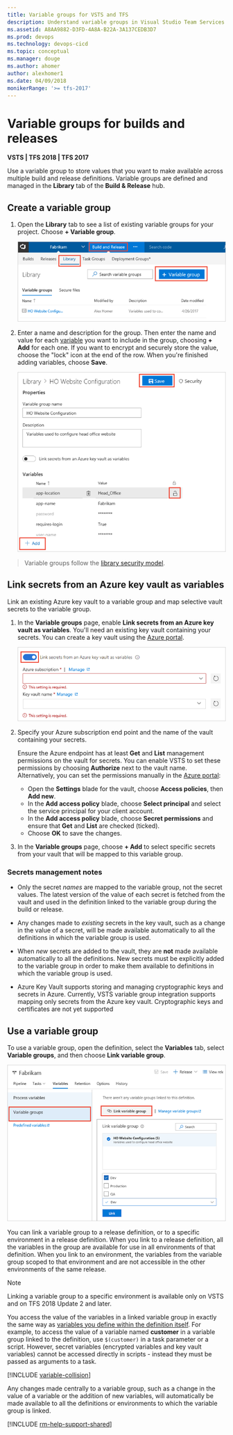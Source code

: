 ```yaml
---
title: Variable groups for VSTS and TFS
description: Understand variable groups in Visual Studio Team Services (VSTS) and Team Foundation Server (TFS) with Release Management
ms.assetid: A8AA9882-D3FD-4A8A-B22A-3A137CEDB3D7
ms.prod: devops
ms.technology: devops-cicd
ms.topic: conceptual
ms.manager: douge
ms.author: ahomer
author: alexhomer1
ms.date: 04/09/2018
monikerRange: '>= tfs-2017'
---
```


# Variable groups for builds and releases

**VSTS | TFS 2018 | TFS 2017**

Use a variable group to store values that you want to make available across
multiple build and release definitions. Variable groups are defined and managed in the **Library** tab of the
**Build &amp; Release** hub.

## Create a variable group

1. Open the **Library** tab to see a list of existing variable groups for your project.
Choose **+ Variable group**.

   ![Creating a variable group](_img/create-variable-group.png) 

1. Enter a name and description for the group. Then enter the name and value for each
   [variable](../definitions/release/variables.md#custom-variables)
   you want to include in the group, choosing **+ Add** for each one.
   If you want to encrypt and securely store the value, choose the "lock" icon 
   at the end of the row. When you're finished adding variables, choose **Save**.

   ![Saving a variable group](_img/save-variable-group.png) 

>Variable groups follow the [library security model](index.md#security).

## Link secrets from an Azure key vault as variables

Link an existing Azure key vault to a variable group and map selective vault secrets to the variable group.

1. In the **Variable groups** page, enable **Link secrets from an Azure key vault as variables**.
   You'll need an existing key vault containing your secrets. You can create a 
   key vault using the [Azure portal](https://portal.azure.com).

   ![Variable group with Azure key vault integration](_img/link-azure-key-vault-variable-group.png)

1. Specify your Azure subscription end point and the name of the vault containing your secrets.

   Ensure the Azure endpoint has at least **Get** and **List** management permissions on the vault for secrets.
   You can enable VSTS to set these permissions by choosing **Authorize** next to the vault name.
   Alternatively, you can set the permissions manually in the [Azure portal](https://portal.azure.com):

   - Open the **Settings** blade for the vault, choose **Access policies**, then **Add new**.
   - In the **Add access policy** blade, choose **Select principal** and select the service principal for your client account.
   - In the **Add access policy** blade, choose **Secret permissions** and ensure that **Get** and **List** are checked (ticked).
   - Choose **OK** to save the changes.<p />

1. In the **Variable groups** page, choose **+ Add** to select specific secrets from your vault that will be mapped to this variable group. 

### Secrets management notes

* Only the secret *names* are mapped to the variable group, not the secret values. The latest version of the value of each secret
  is fetched from the vault and used in the definition linked to the variable group during the build or release.

* Any changes made to *existing* secrets in the key vault, such as a change in the value of a secret, will be made available
  automatically to all the definitions in which the variable group is used.

* When *new* secrets are added to the vault, they are **not** made available automatically to all the definitions. 
  New secrets must be explicitly added to the variable group in order to make them available to definitions
  in which the variable group is used.

* Azure Key Vault supports storing and managing cryptographic keys and secrets in Azure.
  Currently, VSTS variable group integration supports mapping only secrets from the Azure key vault.
  Cryptographic keys and certificates are not yet supported

## Use a variable group

To use a variable group, open the definition, select the **Variables**
tab, select **Variable groups**, and then choose **Link variable group**. 

![Linking a variable group](_img/link-variable-group.png)

You can link a variable group to a release definition, or to a specific environment in a release definition.
When you link to a release definition, all the variables in the group are available for use in all environments
of that definition. When you link to an environment, the variables from the variable group scoped to that
environment and are not accessible in the other environments of the same release. 

> [!NOTE]
> Linking a variable group to a specific environment is available only on VSTS and on TFS 2018 Update 2 and later. 

You access the value of the variables in a linked variable group in exactly
the same way as [variables you define within the definition itself](../definitions/release/variables.md#custom-variables).
For example, to access the value of a variable named **customer** in a variable group linked to the definition,
use `$(customer)` in a task parameter or a script. However, secret variables (encrypted variables and key vault variables) 
cannot be accessed directly in scripts - instead they must be passed as arguments to a task. 

[!INCLUDE [variable-collision](../definitions/_shared/variable-collision.md)]

Any changes made centrally to a variable group, such as a change in the value of a variable or the addition of new variables,
will automatically be made available to all the definitions or environments to which the variable group is linked.

[!INCLUDE [rm-help-support-shared](../../_shared/rm-help-support-shared.md)]
